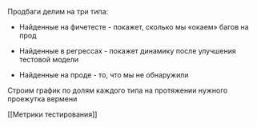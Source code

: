 Продбаги делим на три типа:

- Найденные на фичетесте - покажет, сколько мы «окаем» багов на прод

- Найденные в регрессах - покажет динамику после улучшения тестовой модели

- Найденные на проде - то, что мы не обнаружили

Строим график по долям каждого типа на протяжении нужного проежутка вермени

[[Метрики тестирования]]